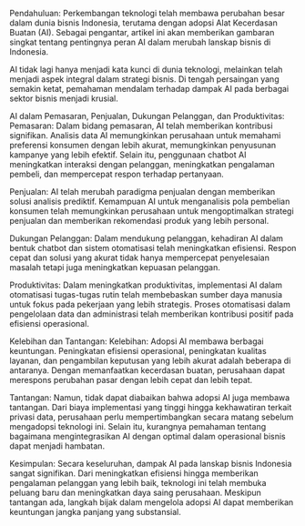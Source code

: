 Pendahuluan:
Perkembangan teknologi telah membawa perubahan besar dalam dunia bisnis Indonesia, terutama dengan adopsi Alat Kecerdasan Buatan (AI). Sebagai pengantar, artikel ini akan memberikan gambaran singkat tentang pentingnya peran AI dalam merubah lanskap bisnis di Indonesia.

AI tidak lagi hanya menjadi kata kunci di dunia teknologi, melainkan telah menjadi aspek integral dalam strategi bisnis. Di tengah persaingan yang semakin ketat, pemahaman mendalam terhadap dampak AI pada berbagai sektor bisnis menjadi krusial.

AI dalam Pemasaran, Penjualan, Dukungan Pelanggan, dan Produktivitas:
Pemasaran:
Dalam bidang pemasaran, AI telah memberikan kontribusi signifikan. Analisis data AI memungkinkan perusahaan untuk memahami preferensi konsumen dengan lebih akurat, memungkinkan penyusunan kampanye yang lebih efektif. Selain itu, penggunaan chatbot AI meningkatkan interaksi dengan pelanggan, meningkatkan pengalaman pembeli, dan mempercepat respon terhadap pertanyaan.

Penjualan:
AI telah merubah paradigma penjualan dengan memberikan solusi analisis prediktif. Kemampuan AI untuk menganalisis pola pembelian konsumen telah memungkinkan perusahaan untuk mengoptimalkan strategi penjualan dan memberikan rekomendasi produk yang lebih personal.

Dukungan Pelanggan:
Dalam mendukung pelanggan, kehadiran AI dalam bentuk chatbot dan sistem otomatisasi telah meningkatkan efisiensi. Respon cepat dan solusi yang akurat tidak hanya mempercepat penyelesaian masalah tetapi juga meningkatkan kepuasan pelanggan.

Produktivitas:
Dalam meningkatkan produktivitas, implementasi AI dalam otomatisasi tugas-tugas rutin telah membebaskan sumber daya manusia untuk fokus pada pekerjaan yang lebih strategis. Proses otomatisasi dalam pengelolaan data dan administrasi telah memberikan kontribusi positif pada efisiensi operasional.

Kelebihan dan Tantangan:
Kelebihan:
Adopsi AI membawa berbagai keuntungan. Peningkatan efisiensi operasional, peningkatan kualitas layanan, dan pengambilan keputusan yang lebih akurat adalah beberapa di antaranya. Dengan memanfaatkan kecerdasan buatan, perusahaan dapat merespons perubahan pasar dengan lebih cepat dan lebih tepat.

Tantangan:
Namun, tidak dapat diabaikan bahwa adopsi AI juga membawa tantangan. Dari biaya implementasi yang tinggi hingga kekhawatiran terkait privasi data, perusahaan perlu mempertimbangkan secara matang sebelum mengadopsi teknologi ini. Selain itu, kurangnya pemahaman tentang bagaimana mengintegrasikan AI dengan optimal dalam operasional bisnis dapat menjadi hambatan.

Kesimpulan:
Secara keseluruhan, dampak AI pada lanskap bisnis Indonesia sangat signifikan. Dari meningkatkan efisiensi hingga memberikan pengalaman pelanggan yang lebih baik, teknologi ini telah membuka peluang baru dan meningkatkan daya saing perusahaan. Meskipun tantangan ada, langkah bijak dalam mengelola adopsi AI dapat memberikan keuntungan jangka panjang yang substansial.
